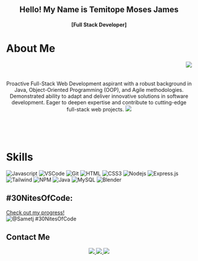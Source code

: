 <h2 align="center">
  Hello! My Name is Temitope Moses James  
</h2>
<h4 align="center">
  [Full Stack Developer]
</h4>

<!-- About Section -->

# About Me

<p align ="center">

<img align="right" src ="https://github.com/sametj/sametj/assets/102891262/74639570-5639-4dd1-b374-c6ca22c4fea9">

  <br>
  <br>
  <br>
  Proactive Full-Stack Web Development aspirant with a robust background in Java, Object-Oriented Programming (OOP), and Agile methodologies. Demonstrated ability to adapt and deliver innovative solutions in software development. Eager to deepen expertise and contribute to cutting-edge full-stack web projects.
<img src="![1704562985417](https://github.com/sametj/sametj/assets/102891262/f56aaec8-2dad-477c-8393-80b60be9d22d)"> 
</p>
  <br>
  <br>
  <br>

# Skills

![Javascript](https://img.shields.io/badge/Javascript-F0DB4F?style=for-the-badge&labelColor=black&logo=javascript&logoColor=F0DB4F)
![VSCode](https://img.shields.io/badge/Visual_Studio-0078d7?style=for-the-badge&logo=visual%20studio&logoColor=white)
![Git](https://img.shields.io/badge/Git-F05032?style=for-the-badge&logo=git&logoColor=white)
![HTML](https://img.shields.io/badge/HTML5-E34F26?style=for-the-badge&logo=html5&logoColor=white)
![CSS3](https://img.shields.io/badge/CSS3-1572B6?style=for-the-badge&logo=css3&logoColor=white)
![Nodejs](https://img.shields.io/badge/Nodejs-3C873A?style=for-the-badge&labelColor=black&logo=node.js&logoColor=3C873A)
![Express.js](https://img.shields.io/badge/Express.js-000000?style=for-the-badge&logo=express&logoColor=white)
![Tailwind](https://img.shields.io/badge/Tailwind_CSS-092749?style=for-the-badge&logo=tailwindcss&logoColor=06B6D4&labelColor=000000)
![NPM](https://img.shields.io/badge/NPM-%23CB3837.svg?style=for-the-badge&logo=npm&logoColor=white)
![Java](https://img.shields.io/badge/java-%23ED8B00.svg?style=for-the-badge&logo=openjdk&logoColor=white)
![MySQL](https://img.shields.io/badge/mysql-%2300f.svg?style=for-the-badge&logo=mysql&logoColor=white)
![Blender](https://img.shields.io/badge/blender-%23F5792A.svg?style=for-the-badge&logo=blender&logoColor=white)

## #30NitesOfCode:

[Check out my progress!](https://www.codedex.io/@Sametj/30-nites-of-code)  
 ![@Sametj #30NitesOfCode](https://www.codedex.io/api/petStatus?user=Sametj)

## Contact Me

<p align="center">
<a href="www.linkedin.com/in/temitope-james">
<img src = "https://img.shields.io/badge/LinkedIn-0077B5?style=for-the-badge&logo=linkedin&logoColor=white ">
</a>

<a href="https://temitope-moses-james-portfolio.netlify.app">
  <img src="https://img.shields.io/badge/Website-DC143C?style=for-the-badge&logo=medium&logoColor=white">
</a>

<a href="https://twitter.com/Same_TeeJay">
  <img src="https://img.shields.io/badge/X-%23000000.svg?style=for-the-badge&logo=X&logoColor=white">
</a>
</p>
